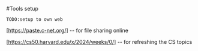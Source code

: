 #Tools setup

``` TODO:setup to own web ```

[https://paste.c-net.org/] -- for file sharing online

[https://cs50.harvard.edu/x/2024/weeks/0/] -- for refreshing the CS topics
